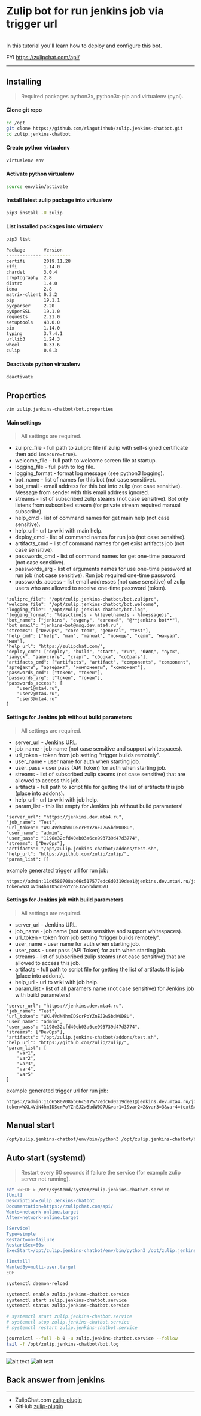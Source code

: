 # Zulip bot for run jenkins job via trigger url
```
```
In this tutorial you'll learn how to deploy and configure this bot.

FYI https://zulipchat.com/api/

***

## Installing

> Required packages python3x, python3x-pip and virtualenv (pypi).

#### Clone git repo
```bash
cd /opt
git clone https://github.com/rlagutinhub/zulip.jenkins-chatbot.git
cd zulip.jenkins-chatbot
```
#### Create python virtualenv
```bash
virtualenv env
```
#### Activate python virtualenv
```bash
source env/bin/activate
```
#### Install latest zulip package into virtualenv
```bash
pip3 install -U zulip
```
#### List installed packages into virtualenv
```bash
pip3 list

Package       Version
------------- ----------
certifi       2019.11.28
cffi          1.14.0
chardet       3.0.4
cryptography  2.8
distro        1.4.0
idna          2.8
matrix-client 0.3.2
pip           19.1.1
pycparser     2.20
pyOpenSSL     19.1.0
requests      2.21.0
setuptools    43.0.0
six           1.14.0
typing        3.7.4.1
urllib3       1.24.3
wheel         0.33.6
zulip         0.6.3
```
#### Deactivate python virtualenv
```bash
deactivate
```

## Properties

```vim zulip.jenkins-chatbot/bot.properties```

#### Main settings

> All settings are required.

* zuliprc_file - full path to zuliprc file (if zulip with self-signed certificate then add ```insecure=true```).
* welcome_file - full path to welcome screen file at startup.
* logging_file - full path to log file.
* logging_format - format log message (see python3 logging).
* bot_name - list of names for this bot (not case sensitive).
* bot_email - email address for this bot into zulip (not case sensitive). Message from sender with this email address ignored.
* streams - list of subscribed zulip steams (not case sensitive). Bot only listens from subscribed stream (for private stream required manual subscribe).
* help_cmd - list of command names for get main help (not case sensitive).
* help_url - url to wiki with main help.
* deploy_cmd - list of command names for run job (not case sensitive).
* artifacts_cmd - list of command names for get exist artifacts job (not case sensitive).
* passwords_cmd - list of command names for get one-time password (not case sensitive).
* passwords_arg - list of arguments names for use one-time password at run job (not case sensitive). Run job required one-time password.
* passwords_access - list email addresses (not case sensitive) of zulip users who are allowed to receive one-time password (token).

```console
"zuliprc_file": "/opt/zulip.jenkins-chatbot/bot.zuliprc",
"welcome_file": "/opt/zulip.jenkins-chatbot/bot.welcome",
"logging_file": "/opt/zulip.jenkins-chatbot/bot.log",
"logging_format": "%(asctime)s - %(levelname)s - %(message)s",
"bot_name": ["jenkins", "evgeny", "евгений", "@**jenkins bot**"],
"bot_email": "jenkins-bot@msg.dev.mta4.ru",
"streams": ["DevOps", "core team", "general", "test"],
"help_cmd": ["help", "man", "manual", "помощь", "хелп", "мануал", "ман"],
"help_url": "https://zulipchat.com/",
"deploy_cmd": ["deploy", "build", "start", "run", "билд", "пуск", "запуск", "запустить", "старт", "сборка", "собрать"],
"artifacts_cmd": ["artifacts", "artifact", "components", "component", "артефакты", "артефакт", "компоненты", "компонент"],
"passwords_cmd": ["token", "токен"],
"passwords_arg": ["token", "токен"],
"passwords_access": [
    "user1@mta4.ru",
    "user2@mta4.ru",
    "user3@mta4.ru"
]
```

#### Settings for Jenkins job without build parameters

> All settings are required.

* server_url - Jenkins URL.
* job_name - job name (not case sensitive and support whitespaces).
* url_token - token from job setting "trigger builds remotely".
* user_name - user name for auth when starting job.
* user_pass - user pass (API Token) for auth when starting job.
* streams - list of subscribed zulip steams (not case sensitive) that are allowed to access this job.
* artifacts - full path to script file for getting the list of artifacts this job (place into addons). 
* help_url - url to wiki with job help.
* param_list - this list empty for Jenkins job without build parameters!

```console
"server_url": "https://jenkins.dev.mta4.ru",
"job_name": "Test",
"url_token": "WXL4VdN4hmIDScrPoYZnEJ2w5bdW0D8U",
"user_name": "admin",
"user_pass": "1198e32cfd40eb03a6ce993739d47d3774",
"streams": ["DevOps"],
"artifacts": "/opt/zulip.jenkins-chatbot/addons/test.sh",
"help_url": "https://github.com/zulip/zulip/",
"param_list": []
```
example generated trigger url for run job:
```
https://admin:11d6580708ab66c517577edc6d0319dee1@jenkins.dev.mta4.ru/job/test/build?token=WXL4VdN4hmIDScrPoYZnEJ2w5bdW0D7U
```

#### Settings for Jenkins job with build parameters

> All settings are required.

* server_url - Jenkins URL.
* job_name - job name (not case sensitive and support whitespaces).
* url_token - token from job setting "trigger builds remotely".
* user_name - user name for auth when starting job.
* user_pass - user pass (API Token) for auth when starting job.
* streams - list of subscribed zulip steams (not case sensitive) that are allowed to access this job.
* artifacts - full path to script file for getting the list of artifacts this job (place into addons). 
* help_url - url to wiki with job help.
* param_list - list of all paramers name (not case sensitive) for Jenkins job with build parameters!

```console
"server_url": "https://jenkins.dev.mta4.ru",
"job_name": "Test",
"url_token": "WXL4VdN4hmIDScrPoYZnEJ2w5bdW0D8U",
"user_name": "admin",
"user_pass": "1198e32cfd40eb03a6ce993739d47d3774",
"streams": ["DevOps"],
"artifacts": "/opt/zulip.jenkins-chatbot/addons/test.sh",
"help_url": "https://github.com/zulip/zulip/",
"param_list": [
    "var1",
    "var2",
    "var3",
    "var4",
    "var5"
]
```
example generated trigger url for run job:
```
https://admin:11d6580708ab66c517577edc6d0319dee1@jenkins.dev.mta4.ru/job/test/buildWithParameters?token=WXL4VdN4hmIDScrPoYZnEJ2w5bdW0D7U&var1=1&var2=2&var3=3&var4=text&var5=true
```

## Manual start

```bash
/opt/zulip.jenkins-chatbot/env/bin/python3 /opt/zulip.jenkins-chatbot/bot.py --properties /opt/zulip.jenkins-chatbot/bot.properties
```

## Auto start (systemd)

> Restart every 60 seconds if  failure the service (for example zulip server not running).

```bash
cat <<EOF > /etc/systemd/system/zulip.jenkins-chatbot.service
[Unit]
Description=Zulip Jenkins-chatbot
Documentation=https://zulipchat.com/api/
Wants=network-online.target
After=network-online.target

[Service]
Type=simple
Restart=on-failure
RestartSec=60s
ExecStart=/opt/zulip.jenkins-chatbot/env/bin/python3 /opt/zulip.jenkins-chatbot/bot.py --properties /opt/zulip.jenkins-chatbot/bot.properties

[Install]
WantedBy=multi-user.target
EOF
```
```bash
systemctl daemon-reload

systemctl enable zulip.jenkins-chatbot.service
systemctl start zulip.jenkins-chatbot.service
systemctl status zulip.jenkins-chatbot.service

# systemctl start zulip.jenkins-chatbot.service
# systemctl stop zulip.jenkins-chatbot.service
# systemctl restart zulip.jenkins-chatbot.service

journalctl --full -b 0 -u zulip.jenkins-chatbot.service --follow
tail -f /opt/zulip.jenkins-chatbot/bot.log
```

***

![alt text](https://raw.githubusercontent.com/rlagutinhub/zulip.jenkins-chatbot/master/screen1.png)
![alt text](https://raw.githubusercontent.com/rlagutinhub/zulip.jenkins-chatbot/master/screen2.png)

## Back answer from jenkins
___
* ZulipChat.com [zulip-plugin](https://zulipchat.com/integrations/doc/jenkins)
* GitHub [zulip-plugin](https://github.com/jenkinsci/zulip-plugin/blob/master/README.markdown)
